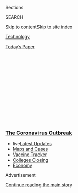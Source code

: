 <div id="app">

<div>

<div>

<div>

<div class="NYTAppHideMasthead css-1q2w90k e1suatyy0">

<div class="section css-ui9rw0 e1suatyy2">

<div class="css-eph4ug er09x8g0">

<div class="css-6n7j50">

</div>

<span class="css-1dv1kvn">Sections</span>

<div class="css-10488qs">

<span class="css-1dv1kvn">SEARCH</span>

</div>

[Skip to content](#site-content)[Skip to site
index](#site-index)

</div>

<div id="masthead-section-label" class="css-1wr3we4 eaxe0e00">

[Technology](https://www.nytimes3xbfgragh.onion/section/technology)

</div>

<div class="css-10698na e1huz5gh0">

</div>

</div>

<div id="masthead-bar-one" class="section hasLinks css-15hmgas e1csuq9d3">

<div class="css-uqyvli e1csuq9d0">

</div>

<div class="css-1uqjmks e1csuq9d1">

</div>

<div class="css-9e9ivx">

[](https://myaccount.nytimes3xbfgragh.onion/auth/login?response_type=cookie&client_id=vi)

</div>

<div class="css-1bvtpon e1csuq9d2">

[Today’s
Paper](https://www.nytimes3xbfgragh.onion/section/todayspaper)

</div>

</div>

</div>

</div>

<div data-aria-hidden="false">

<div id="site-content" data-role="main">

<div>

<div class="css-1aor85t" style="opacity:0.000000001;z-index:-1;visibility:hidden">

<div class="css-1hqnpie">

<div class="css-epjblv">

<span class="css-17xtcya">[Technology](/section/technology)</span><span class="css-x15j1o">|</span><span class="css-fwqvlz">Zoom
Is Easy. That’s Why It’s
Dangerous.</span>

</div>

<div class="css-k008qs">

<div class="css-1iwv8en">

<span class="css-18z7m18"></span>

<div>

</div>

</div>

<span class="css-1n6z4y">https://nyti.ms/2Xoi8c8</span>

<div class="css-1705lsu">

<div class="css-4xjgmj">

<div class="css-4skfbu" data-role="toolbar" data-aria-label="Social Media Share buttons, Save button, and Comments Panel with current comment count" data-testid="share-tools">

  - 
  - 
  - 
  - 
    
    <div class="css-6n7j50">
    
    </div>

  - 

</div>

</div>

</div>

</div>

</div>

</div>

<div class="css-13pd83m">

<div class="css-l9svim">

### [<span class="css-pa1jbp"><span class="css-1rxm0ex">The Coronavirus</span><span class="css-1rxm0ex"> Outbreak</span></span>](https://www.nytimes3xbfgragh.onion/news-event/coronavirus?name=styln-coronavirus-markets&region=TOP_BANNER&variant=undefined&block=storyline_menu_recirc&action=click&pgtype=Article&impression_id=a068a820-e39f-11ea-9027-41a96f0fd4e9)

  - <span class="css-ousu42"><span class="css-12clwdu">live</span>[Latest
    Updates](https://www.nytimes3xbfgragh.onion/2020/08/21/world/covid-19-coronavirus.html?name=styln-coronavirus-markets&region=TOP_BANNER&variant=undefined&block=storyline_menu_recirc&action=click&pgtype=Article&impression_id=a068cf30-e39f-11ea-9027-41a96f0fd4e9)</span>
  - <span class="css-ousu42">[Maps and
    Cases](https://www.nytimes3xbfgragh.onion/interactive/2020/us/coronavirus-us-cases.html?name=styln-coronavirus-markets&region=TOP_BANNER&variant=undefined&block=storyline_menu_recirc&action=click&pgtype=Article&impression_id=a068cf31-e39f-11ea-9027-41a96f0fd4e9)</span>
  - <span class="css-ousu42">[Vaccine
    Tracker](https://www.nytimes3xbfgragh.onion/interactive/2020/science/coronavirus-vaccine-tracker.html?name=styln-coronavirus-markets&region=TOP_BANNER&variant=undefined&block=storyline_menu_recirc&action=click&pgtype=Article&impression_id=a068cf32-e39f-11ea-9027-41a96f0fd4e9)</span>
  - <span class="css-ousu42">[Colleges
    Closing](https://www.nytimes3xbfgragh.onion/2020/08/19/us/colleges-closing-covid.html?name=styln-coronavirus-markets&region=TOP_BANNER&variant=undefined&block=storyline_menu_recirc&action=click&pgtype=Article&impression_id=a068cf33-e39f-11ea-9027-41a96f0fd4e9)</span>
  - <span class="css-ousu42">[Economy](https://www.nytimes3xbfgragh.onion/live/2020/08/20/business/stock-market-today-coronavirus?name=styln-coronavirus-markets&region=TOP_BANNER&variant=undefined&block=storyline_menu_recirc&action=click&pgtype=Article&impression_id=a068cf34-e39f-11ea-9027-41a96f0fd4e9)</span>

</div>

</div>

<div id="top-wrapper" class="css-1sy8kpn">

<div id="top-slug" class="css-l9onyx">

Advertisement

</div>

[Continue reading the main
story](#after-top)

<div class="ad top-wrapper" style="text-align:center;height:100%;display:block;min-height:250px">

<div id="top" class="place-ad" data-position="top" data-size-key="top">

</div>

</div>

<div id="after-top">

</div>

</div>

<div>

<div id="sponsor-wrapper" class="css-1hyfx7x">

<div id="sponsor-slug" class="css-19vbshk">

Supported by

</div>

[Continue reading the main
story](#after-sponsor)

<div id="sponsor" class="ad sponsor-wrapper" style="text-align:center;height:100%;display:block">

</div>

<div id="after-sponsor">

</div>

</div>

<div class="css-186x18t">

On tech

</div>

<div class="css-1vkm6nb ehdk2mb0">

# Zoom Is Easy. That’s Why It’s Dangerous.

</div>

The best technology is simple to use. There’s a dark side to
that.

<div class="css-79elbk" data-testid="photoviewer-wrapper">

<div class="css-z3e15g" data-testid="photoviewer-wrapper-hidden">

</div>

<div class="css-1a48zt4 ehw59r15" data-testid="photoviewer-children">

![<span class="css-cnj6d5 e1z0qqy90" itemprop="copyrightHolder"><span class="css-1ly73wi e1tej78p0">Credit...</span><span><span>Timo
Lenzen</span></span></span>](https://static01.graylady3jvrrxbe.onion/images/2020/04/09/smarter-living/00tech-zoom-doom/00tech-zoom-doom-articleLarge-v2.jpg?quality=75&auto=webp&disable=upscale)

</div>

</div>

<div class="css-18e8msd">

<div class="css-vp77d3 epjyd6m0">

<div class="css-hus3qt ey68jwv0" data-aria-hidden="true">

[![Shira
Ovide](https://static01.graylady3jvrrxbe.onion/images/2020/03/18/reader-center/author-shira-ovide/author-shira-ovide-thumbLarge-v2.png
"Shira Ovide")](https://www.nytimes3xbfgragh.onion/by/shira-ovide)

</div>

<div class="css-1baulvz">

By [<span class="css-1baulvz last-byline" itemprop="name">Shira
Ovide</span>](https://www.nytimes3xbfgragh.onion/by/shira-ovide)

</div>

</div>

  - April 9,
    2020

  - 
    
    <div class="css-4xjgmj">
    
    <div class="css-d8bdto" data-role="toolbar" data-aria-label="Social Media Share buttons, Save button, and Comments Panel with current comment count" data-testid="share-tools">
    
      - 
      - 
      - 
      - 
        
        <div class="css-6n7j50">
        
        </div>
    
      - 
    
    </div>
    
    </div>

</div>

</div>

<div class="section meteredContent css-1r7ky0e" name="articleBody" itemprop="articleBody">

<div class="css-1fanzo5 StoryBodyCompanionColumn">

<div class="css-53u6y8">

*This article is part of the On Tech newsletter. You can* [*sign up
here*](https://www.nytimes3xbfgragh.onion/newsletters/signup/OT) *to
receive it weekdays.*

The technology we love is easy to use. Paying the babysitter on Venmo,
sharing a puppy video on Facebook or buying a novel on Amazon is a
breeze.

Most of the time, this is good. But as the [security
concerns](https://www.nytimes3xbfgragh.onion/2020/04/08/business/zoom-video-privacy-security-coronavirus.html)
swirling around Zoom show, there’s a dark side to making it easy to buy,
share and use.

The same qualities that let musicians go live on Facebook to [entertain
us](https://www.cnn.com/videos/entertainment/2020/03/24/garth-brooks-trisha-yearwood-facebook-live-concert-coronavirus-mxp-vpx.hln)
also let a terrorist in New Zealand [broadcast mass
murder](https://www.nytimes3xbfgragh.onion/2019/03/14/world/asia/christchurch-shooting-new-zealand.html)
at the touch of a button. One-click ordering from Amazon is great —
until your kid [orders
stuff](https://www.wsj.com/articles/move-over-santa-kids-are-asking-alexa-to-bring-them-presents-11576929600)without
you knowing.

Ease of use is also a root cause of “Zoombombing” — harassment through
the suddenly popular video-calling app.

</div>

</div>

<div class="css-1fanzo5 StoryBodyCompanionColumn">

<div class="css-53u6y8">

Just about anyone has been able to join a Zoom call with one click. It’s
simple, the call quality is good and the need to be with others has been
so great that Zoom has become a [staple of pandemic
life](https://www.nytimes3xbfgragh.onion/2020/03/17/style/zoom-parties-coronavirus-memes.html).

But those same qualities have made it easy for trolls to use the
platform to [invade alcohol recovery
meetings](https://www.businessinsider.com/aa-intergroup-meetings-zoom-bombing-trolls-alcoholics-anonymous-2020-3)
and [shout
slurs](https://www.nbcnews.com/tech/security/video-chats-familiar-forms-online-harassment-make-comeback-n1168806)
during online lectures.

People can [change their
settings](https://www.nytimes3xbfgragh.onion/2020/04/07/style/zoom-security-tips.html)
to make it less likely they will be harassed, but few people do and
they’re not to blame. The company didn’t focus on [security and other
dangers](https://www.nytimes3xbfgragh.onion/2020/04/08/business/zoom-video-privacy-security-coronavirus.html)
when it should have. Zoombombing is now a consequence of the company’s
deliberate choices to make video calling a
breeze.

<div id="NYT_MAIN_CONTENT_1_REGION" class="css-9tf9ac">

<div>

<div id="styln-covid-updates-markets" class="section interactive-content interactive-size-medium css-1ftcdic">

<div class="css-17ih8de interactive-body">

<div id="styln-briefing-block">

<div class="briefing-block-header-section">

# [Latest Updates: The Coronavirus Outbreak and the Economy](https://www.nytimes3xbfgragh.onion/live/2020/08/20/business/stock-market-today-coronavirus?action=click&pgtype=Article&state=default&region=MAIN_CONTENT_1&context=storylines_live_updates)

</div>

<div class="briefing-block-lb-items">

<div class="briefing-block-update-time">

[21h
ago](https://www.nytimes3xbfgragh.onion/live/2020/08/20/business/stock-market-today-coronavirus?action=click&pgtype=Article&state=default&region=MAIN_CONTENT_1&context=storylines_live_updates#american-airlines-to-stop-flights-to-15-cities-after-government-aid-ends)

</div>

<div>

[American Airlines to stop flights to 15 cities after government aid
ends.](https://www.nytimes3xbfgragh.onion/live/2020/08/20/business/stock-market-today-coronavirus?action=click&pgtype=Article&state=default&region=MAIN_CONTENT_1&context=storylines_live_updates#american-airlines-to-stop-flights-to-15-cities-after-government-aid-ends)

</div>

<div class="briefing-block-update-time">

[22h
ago](https://www.nytimes3xbfgragh.onion/live/2020/08/20/business/stock-market-today-coronavirus?action=click&pgtype=Article&state=default&region=MAIN_CONTENT_1&context=storylines_live_updates#without-school-plays-and-assemblies-a-technicians-livelihood-withers)

</div>

<div>

[Without school plays and assemblies, a technician’s livelihood
withers.](https://www.nytimes3xbfgragh.onion/live/2020/08/20/business/stock-market-today-coronavirus?action=click&pgtype=Article&state=default&region=MAIN_CONTENT_1&context=storylines_live_updates#without-school-plays-and-assemblies-a-technicians-livelihood-withers)

</div>

<div class="briefing-block-update-time">

[22h
ago](https://www.nytimes3xbfgragh.onion/live/2020/08/20/business/stock-market-today-coronavirus?action=click&pgtype=Article&state=default&region=MAIN_CONTENT_1&context=storylines_live_updates#finding-a-job-after-a-long-search-but-settling-for-less-pay)

</div>

<div>

[Finding a job after a long search, but settling for less
pay.](https://www.nytimes3xbfgragh.onion/live/2020/08/20/business/stock-market-today-coronavirus?action=click&pgtype=Article&state=default&region=MAIN_CONTENT_1&context=storylines_live_updates#finding-a-job-after-a-long-search-but-settling-for-less-pay)

</div>

</div>

<div class="briefing-block-footer">

<div class="briefing-block-footer-meta">

[See more
updates](https://www.nytimes3xbfgragh.onion/live/2020/08/20/business/stock-market-today-coronavirus?action=click&pgtype=Article&state=default&region=MAIN_CONTENT_1&context=storylines_live_updates)

</div>

<div class="briefing-block-briefinglinks">

<span>More live coverage:</span>
[Global](https://www.nytimes3xbfgragh.onion/2020/08/21/world/covid-19-coronavirus.html?action=click&pgtype=Article&state=default&region=MAIN_CONTENT_1&context=storylines_live_updates)

</div>

</div>

</div>

</div>

</div>

</div>

</div>

People who work on technology products obsess about removing anything
that slows us down. “Friction” is bad. As was the case for other
companies that decided to make things as easy as possible, Zoom’s ease
was good until it wasn’t.

Now that we’re living more through screens, we need a little friction —
even if it’s annoying.

[Requiring everyone to enter a
password](https://support.zoom.us/hc/en-us/articles/360033331271-Account-Setting-Update-Password-Default-for-Meeting-and-Webinar)
before joining a Zoom meeting, or making a teacher
[approve](https://blog.zoom.us/wordpress/2020/04/01/a-message-to-our-users/)
30 students sharing their homework with a virtual class is a pain. It’s
also protection against Zoom-crashing harassers, and it’s good that the
company is moving in this direction. Zoom said it’s now focusing more on
its security and [re-evaluating the
balance](https://www.bloomberg.com/news/features/2020-04-09/zoom-goes-from-conferencing-app-to-the-pandemic-s-social-network?srnd=premium)
between security and ease of use.

</div>

</div>

<div class="css-1fanzo5 StoryBodyCompanionColumn">

<div class="css-53u6y8">

Adding a little friction to WhatsApp last year helped slow the kind of
[mob
rumors](https://www.nytimes3xbfgragh.onion/interactive/2018/07/18/technology/whatsapp-india-killings.html)
that were deadly in India. To tamp down on coronavirus misinformation,
the Facebook-owned chat app this week further [tightened
rules](https://blog.whatsapp.com/Keeping-WhatsApp-Personal-and-Private)
to allow people to pass on frequently forwarded messages to only [one
other person or
group](https://www.wsj.com/articles/facebooks-whatsapp-battles-coronavirus-misinformation-11586256870)
at a time. Previously [the limit was
five](https://www.reuters.com/article/us-facebook-whatsapp/facebooks-whatsapp-limits-text-forwards-to-five-recipients-to-curb-rumors-idUSKCN1PF0TP).

Adding friction is not a cure-all. Bad people will find other ways to
spread hate. But now that Zoom has failed to protect our privacy, “we
[shouldn’t just continue to use its
product](https://www.nytimes3xbfgragh.onion/article/zoom-privacy-lessons.html),”
my colleague [Brian X.
Chen](https://www.nytimes3xbfgragh.onion/by/brian-x-chen) wrote, “just
because it works well and is simple to use.” (Brian has a list of
protective steps you can take if you need to use Zoom, and he suggests
alternatives such as FaceTime and Webex.)

I’m not saying everything in life should be harder. I want to flip open
Netflix instead of hunting through 10 menus on my television set. But
when there are stark consequences to easy, making things a little more
annoying makes life better for all of us.

*Get this newsletter in your inbox every weekday;*[*please sign up
here*](https://nl.nytimes3xbfgragh.onion/f/a/PLwk0gEp9CAyb88oA51ILQ~~/AAAAAQA~/RgRgby-OP0TQaHR0cHM6Ly93d3cubnl0aW1lcy5jb20vbmV3c2xldHRlcnMvc2lnbnVwL09UP2NhbXBhaWduX2lkPTE1OCZlbWM9ZWRpdF9vdF8yMDIwMDQwNyZpbnN0YW5jZV9pZD0xNzQ0NSZubD1vbi10ZWNoLXdpdGgtc2hpcmEtb3ZpZGUmcmVnaV9pZD02NzA0NzE1NCZzZWdtZW50X2lkPTI0MTgyJnRlPTEmdXNlcl9pZD00Y2RmZDMyYzc3Zjg0ZDc3MzRkNzZjYjA4ODIwNjA4YlcDbnl0QgoAKo6qjF5xBcb0UhhoYW5uYS5pbmdiZXJAbnl0aW1lcy5jb21YBAAAAAA~)*.*

-----

## Don’t try the hummus

My quarantine life has a telltale sound: The knock-knock-knock that nags
me about incoming messages in Slack, the chat app I use with my
colleagues to talk about work — and dumb things on the internet.

Being cooped up with my pinging screens has made me curious about the
back story of this notification tone. Don’t judge me.

What I hear is Slack’s standard incoming message sound called “Knock
Brush,” a company representative told me. It was created by [Danny
Simmons](http://danielsimmons.ca/), a musician friend of Slack’s chief
executive, Stewart Butterfield. Like almost all the sound effects in
Slack, the Knock Brush originally appeared in
[Glitch](https://www.glitchthegame.com/), a failed video game from
Butterfield and others that morphed into today’s Slack.

</div>

</div>

<div class="css-1fanzo5 StoryBodyCompanionColumn">

<div class="css-53u6y8">

And here’s something for the Slackers out there to try: You can change
the incoming message tone to the sound of a longtime Slack employee
named Anna saying “hummus” in her British accent. I tried this and found
it distracting. (Sorry, Anna\!) You can also [turn the sounds
off](https://slack.com/help/articles/360001559367-Troubleshoot-Slack-notifications#h_60215489841550189674699)
entirely.

-----

## Before we go …

  - **[It took a pandemic to make the phone call
    cool](https://www.nytimes3xbfgragh.onion/2020/04/09/technology/phone-calls-voice-virus.html)**:
    Verizon’s average number of weekday mobile phone calls are more than
    double the typical peak it sees on Mother’s Day, the Times reporter
    [Cecilia Kang](https://www.nytimes3xbfgragh.onion/by/cecilia-kang)
    wrote. We’re talking to each other for longer than usual, too.

  - **Think twice before following advice from doctors on YouTube.**
    “He’s treating [handling your groceries like doing open-heart
    surgery](https://www.bloomberg.com/news/articles/2020-04-08/youtube-tested-by-flood-of-star-doctors-during-infodemic),”
    one biologist told Bloomberg News about a family physician’s cereal
    box disinfectant video. It’s tricky for YouTube to weed out both
    intentionally harmful coronavirus hoaxes and honest mistakes.

  - **This moment was made for “Sweatin’ to the Oldies”**: For those of
    us stuck inside and slumped in our sofas, [maybe try a vintage
    workout
    video](https://www.nytimes3xbfgragh.onion/2020/04/09/style/self-care/what-are-the-best-workout-videos.html)
    — many now online\! — from Cindy Crawford, Cher (?\!?\!?) and other
    home exercise honchos from the VHS era.

### Hugs to this

PUPPIES\! The Atlanta Humane Society took some very good dogs on a [tour
of the Georgia
Aquarium](https://twitter.com/atlantahumane/status/1243218832581447683),
which has been closed to the public.

-----

*We want to hear from you. Tell us what you think of this newsletter and
what else you’d like us to explore. You can reach us at*
[*ontech@NYTimes.com.*](mailto:ontech@NYTimes.com?subject=On%20Tech%20Feedback)

*If you would like to receive this newsletter each weekday,*[*please
sign up
here*](https://nl.nytimes3xbfgragh.onion/f/a/PLwk0gEp9CAyb88oA51ILQ~~/AAAAAQA~/RgRgby-OP0TQaHR0cHM6Ly93d3cubnl0aW1lcy5jb20vbmV3c2xldHRlcnMvc2lnbnVwL09UP2NhbXBhaWduX2lkPTE1OCZlbWM9ZWRpdF9vdF8yMDIwMDQwNyZpbnN0YW5jZV9pZD0xNzQ0NSZubD1vbi10ZWNoLXdpdGgtc2hpcmEtb3ZpZGUmcmVnaV9pZD02NzA0NzE1NCZzZWdtZW50X2lkPTI0MTgyJnRlPTEmdXNlcl9pZD00Y2RmZDMyYzc3Zjg0ZDc3MzRkNzZjYjA4ODIwNjA4YlcDbnl0QgoAKo6qjF5xBcb0UhhoYW5uYS5pbmdiZXJAbnl0aW1lcy5jb21YBAAAAAA~)*.*

</div>

</div>

</div>

<div>

</div>

<div>

</div>

<div>

</div>

<div>

<div id="bottom-wrapper" class="css-1ede5it">

<div id="bottom-slug" class="css-l9onyx">

Advertisement

</div>

[Continue reading the main
story](#after-bottom)

<div id="bottom" class="ad bottom-wrapper" style="text-align:center;height:100%;display:block;min-height:90px">

</div>

<div id="after-bottom">

</div>

</div>

</div>

</div>

</div>

## Site Index

<div>

</div>

## Site Information Navigation

  - [© <span>2020</span> <span>The New York Times
    Company</span>](https://help.nytimes3xbfgragh.onion/hc/en-us/articles/115014792127-Copyright-notice)

<!-- end list -->

  - [NYTCo](https://www.nytco.com/)
  - [Contact
    Us](https://help.nytimes3xbfgragh.onion/hc/en-us/articles/115015385887-Contact-Us)
  - [Work with us](https://www.nytco.com/careers/)
  - [Advertise](https://nytmediakit.com/)
  - [T Brand Studio](http://www.tbrandstudio.com/)
  - [Your Ad
    Choices](https://www.nytimes3xbfgragh.onion/privacy/cookie-policy#how-do-i-manage-trackers)
  - [Privacy](https://www.nytimes3xbfgragh.onion/privacy)
  - [Terms of
    Service](https://help.nytimes3xbfgragh.onion/hc/en-us/articles/115014893428-Terms-of-service)
  - [Terms of
    Sale](https://help.nytimes3xbfgragh.onion/hc/en-us/articles/115014893968-Terms-of-sale)
  - [Site
    Map](https://spiderbites.nytimes3xbfgragh.onion)
  - [Help](https://help.nytimes3xbfgragh.onion/hc/en-us)
  - [Subscriptions](https://www.nytimes3xbfgragh.onion/subscription?campaignId=37WXW)

</div>

</div>

</div>

</div>
